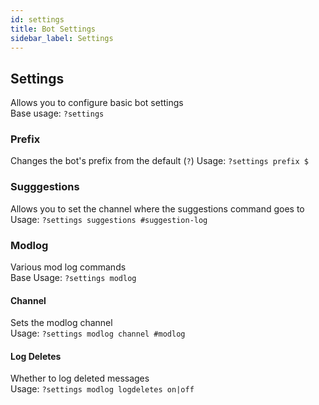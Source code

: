 ```yaml
---
id: settings
title: Bot Settings
sidebar_label: Settings
---
```

## Settings
Allows you to configure basic bot settings  
Base usage: `?settings`
### Prefix
Changes the bot's prefix from the default (`?`)
Usage: `?settings prefix $`
### Sugggestions
Allows you to set the channel where the suggestions command goes to  
Usage: `?settings suggestions #suggestion-log`
### Modlog
Various mod log commands  
Base Usage: `?settings modlog`
#### Channel
Sets the modlog channel  
Usage: `?settings modlog channel #modlog`
#### Log Deletes
Whether to log deleted messages  
Usage: `?settings modlog logdeletes on|off`